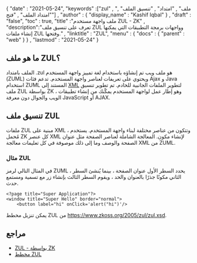 {
  "date" : "2021-05-24",
  "keywords" :["zul" , "ملف" , "امتداد" , "تنسيق الملف" , "امتداد الملف" , "فتح"] ,
  "author" : {
    "display_name" : "Kashif Iqbal"
} ,
  "draft" : "false",
  "toc" : true,
  "title" :"ملف واجهة مستخدم ZUL - ZK" ,
  "description":"تعرف على تنسيق ملف ZUL وواجهات برمجة التطبيقات التي يمكنها إنشاء ملفات ZUL وفتحها." ,
  "linktitle" : "ZUL",
  "menu" : {
    "docs" : {
      "parent" : "web"
}
} ,
  "lastmod" : "2021-05-24"
}

## ما هو ملف ZUL؟

الملف بامتداد .zul هو ملف ويب تم إنشاؤه باستخدام لغة تمييز واجهة المستخدم (ZUML) ويحتوي على تعريفات لعناصر واجهة المستخدم. تدعم فئات Ajax و Java استخدام ZUML المستند إلى [XML](/ar/web/xml/) لتطوير الملفات الجانبية للخادم. تم تطوير تنسيق ملف ZUL بواسطة ZK ، وهو إطار عمل لواجهة المستخدم يمكّنك من إنشاء تطبيقات الويب والجوال دون معرفة JavaScript أو AJAX.

## تنسيق ملف ZUL

ملفات ZUL مبنية على XML ، وتتكون من عناصر مختلفة لبناء واجهة المستخدم. يستخدم مُحمل ZK كل عنصر XML لإنشاء مكون. المعالجة الشاملة لعناصر الصفحة مثل عنوان الصفحة والوصف وما إلى ذلك موصوفة في كل تعليمات معالجة XML من ZUML.

### مثال ZUL

في المثال التالي لرمز ZUML ، يحدد السطر الأول عنوان الصفحة ، بينما يُنشئ السطر الثاني مكونًا جذرًا بالعنوان والحد ، ويقوم السطر الثالث بإنشاء زر مع تسمية ومستمع حدث.

```
<?page title="Super Application"?>
<window title="Super Hello" border="normal">
    <button label="hi" onClick='alert("hi")'/>
```
يمكن تنزيل مخطط ZUL من https://www.zkoss.org/2005/zul/zul.xsd.
## مراجع

* [ZUL - بواسطة ZK](https://www.zkoss.org/wiki/ZK_Getting_Started/Tutorial)
* [مخطط ZUL](https://www.zkoss.org/2005/zul/zul.xsd)


